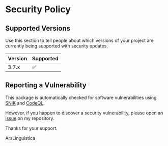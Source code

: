 # Security Policy

## Supported Versions

Use this section to tell people about which versions of your project are
currently being supported with security updates.

| Version | Supported          |
| ------- | ------------------ |
| 3.7.x  | :white_check_mark: |

## Reporting a Vulnerability

This package is automatically checked for software vulnerabilities using [SNIK](https://app.snyk.io/org/sekoudiaonlp/project/f7cb7b42-520b-484b-8a8f-ad7b01c862fd/) and [CodeQL](https://securitylab.github.com/tools/codeql/).

However, if you happen to discover a security vulnerability, please open an [issue](https://github.com/ArsLinguistica/mlconjug3/issues) on my repository.

Thanks for your support.

ArsLinguistica
